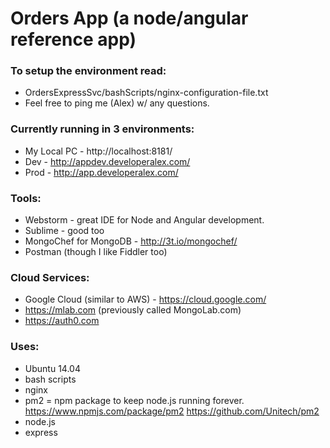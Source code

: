 # Orders App (a node/angular reference app)

### To setup the environment read:
* OrdersExpressSvc/bashScripts/nginx-configuration-file.txt
* Feel free to ping me (Alex) w/ any questions.

### Currently running in 3 environments:
* My Local PC - http://localhost:8181/
* Dev - http://appdev.developeralex.com/
* Prod - http://app.developeralex.com/

### Tools:
* Webstorm - great IDE for Node and Angular development.
* Sublime - good too
* MongoChef for MongoDB - http://3t.io/mongochef/
* Postman (though I like Fiddler too)

### Cloud Services:
* Google Cloud (similar to AWS) - https://cloud.google.com/
* https://mlab.com (previously called MongoLab.com)
* https://auth0.com

### Uses:
* Ubuntu 14.04
* bash scripts
* nginx
* pm2 = npm package to keep node.js running forever. https://www.npmjs.com/package/pm2  https://github.com/Unitech/pm2
* node.js
* express
